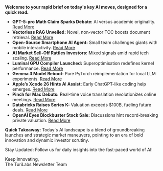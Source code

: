 **Welcome to your rapid brief on today's key AI moves, designed for a quick read.**

- **GPT-5-pro Math Claim Sparks Debate:** AI versus academic originality. [Read More](https://twitter.com/SebastienBubeck/status/1958198661139009862)
- **Vectorless RAG Unveiled:** Novel, non-vector TOC boosts document retrieval. [Read More](https://colab.research.google.com/github/VectifyAI/PageIndex/blob/main/cookbook/pageindex_RAG_simple.ipynb)
- **Open-Source Smartphone AI Agent:** Small team challenges giants with mobile interactivity. [Read More](https://github.com/minitap-ai/mobile-use)
- **AI Market Sell-Off Rattles Investors:** Mixed signals amid rapid tech scaling. [Read More](https://www.nytimes.com/2025/08/20/business/dealbook/ai-dip-blip-palantir-nvidia.html)
- **Luminal GPU Compiler Launched:** Superoptimisation redefines kernel performance. [Read More](https://github.com/luminal-ai/luminal)
- **Gemma 3 Model Reboot:** Pure PyTorch reimplementation for local LLM experiments. [Read More](https://github.com/rasbt/LLMs-from-scratch/tree/main/ch05/12_gemma3)
- **Apple’s Xcode 26 Hints AI Assist:** Early ChatGPT-like coding help emerges. [Read More](https://arstechnica.com/ai/2025/08/in-xcode-26-apple-shows-first-signs-of-offering-chatgpt-alternatives/)
- **Pinch for Mac Debuts:** Real-time voice translation revolutionizes online meetings. [Read More](https://www.startpinch.com/)
- **Databricks Raises Series K:** Valuation exceeds $100B, fueling future deals. [Read More](https://www.databricks.com/company/newsroom/press-releases/databricks-raising-series-k-investment-100-billion-valuation)
- **OpenAI Eyes Blockbuster Stock Sale:** Discussions hint record-breaking private valuation. [Read More](https://www.theguardian.com/technology/2025/aug/19/openai-chatgpt-stock-sale-reports)

**Quick Takeaway:** Today's AI landscape is a blend of groundbreaking launches and strategic market maneuvers, pointing to an era of bold innovation and dynamic investor scrutiny.

Stay Updated: Follow us for daily insights into the fast-paced world of AI!

Keep innovating,  
The TuriLabs Newsletter Team